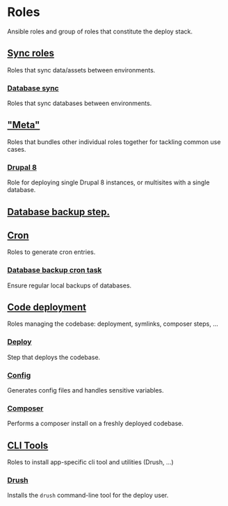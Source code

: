 # Roles
Ansible roles and group of roles that constitute the deploy stack.
<!--TOC-->
## [Sync roles](sync/README.md)
Roles that sync data/assets between environments.
### [Database sync](sync/database_sync/README.md)
Roles that sync databases between environments.
## ["Meta"](_meta/README.md)
Roles that bundles other individual roles together for tackling common use cases.
### [Drupal 8](_meta/deploy-drupal8/README.md)
Role for deploying single Drupal 8 instances, or multisites with a single database.
## [Database backup step.](database_backup/README.md)
## [Cron](cron/README.md)
Roles to generate cron entries.
### [Database backup cron task](cron/cron_database_backup/README.md)
Ensure regular local backups of databases.
## [Code deployment](code/README.md)
Roles managing the codebase: deployment, symlinks, composer steps, ...
### [Deploy](code/deploy_code/README.md)
Step that deploys the codebase.
### [Config](code/config_generate/README.md)
Generates config files and handles sensitive variables.
### [Composer](code/composer/README.md)
Performs a composer install on a freshly deployed codebase.
## [CLI Tools](cli/README.md)
Roles to install app-specific cli tool and utilities (Drush, ...)
### [Drush](cli/drush/README.md)
Installs the `drush` command-line tool for the deploy user.
<!--ENDTOC-->
